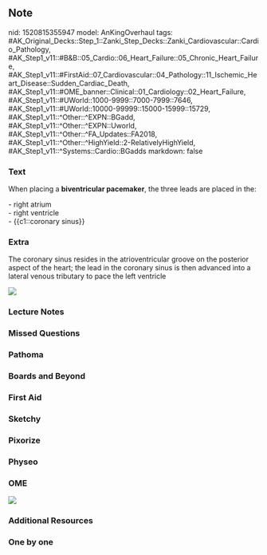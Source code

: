 ## Note
nid: 1520815355947
model: AnKingOverhaul
tags: #AK_Original_Decks::Step_1::Zanki_Step_Decks::Zanki_Cardiovascular::Cardio_Pathology, #AK_Step1_v11::#B&B::05_Cardio::06_Heart_Failure::05_Chronic_Heart_Failure, #AK_Step1_v11::#FirstAid::07_Cardiovascular::04_Pathology::11_Ischemic_Heart_Disease::Sudden_Cardiac_Death, #AK_Step1_v11::#OME_banner::Clinical::01_Cardiology::02_Heart_Failure, #AK_Step1_v11::#UWorld::1000-9999::7000-7999::7646, #AK_Step1_v11::#UWorld::10000-99999::15000-15999::15729, #AK_Step1_v11::^Other::^EXPN::BGadd, #AK_Step1_v11::^Other::^EXPN::Uworld, #AK_Step1_v11::^Other::^FA_Updates::FA2018, #AK_Step1_v11::^Other::^HighYield::2-RelativelyHighYield, #AK_Step1_v11::^Systems::Cardio::BGadds
markdown: false

### Text
When placing a <b>biventricular pacemaker</b>, the three leads are
placed in the:
<div>
  - right atrium
</div>
<div>
  - right ventricle
</div>
<div>
  - {{c1::coronary sinus}}
</div>

### Extra
The coronary sinus resides in the atrioventricular groove on the
posterior aspect of the heart; the lead in the coronary sinus is
then advanced into a lateral venous tributary to pace the left
ventricle
<div><img src="paste-27079768801281.jpg"></div>

### Lecture Notes


### Missed Questions


### Pathoma


### Boards and Beyond


### First Aid


### Sketchy


### Pixorize


### Physeo


### OME
<div class="ome-widget">
  <a href=
  "https://onlinemeded.org/spa/cardiology/heart-failure/acquire?ref=anki">
  <img src="_OME_AnkiFlashcards_Lesson_3.png"></a>
</div>

### Additional Resources


### One by one


